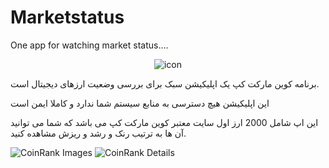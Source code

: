 # Marketstatus
One app for watching market status....
<div align="center">
  
![icon](https://user-images.githubusercontent.com/88549597/165644445-4331b170-c637-4cfa-a15f-ae42fde7125b.png)
</div>

برنامه کوین مارکت کپ یک اپلیکیشن سبک برای بررسی وضعیت ارزهای دیجیتال است.

این اپلیکیشن هیچ دسترسی به منابع سیستم شما ندارد و کاملا ایمن است

این اپ شامل 2000 ارز اول سایت معتبر کوین مارکت کپ می باشد که شما می توانید آن ها به ترتیب رنک و رشد و ریزش مشاهده کنید.



![CoinRank Images](https://user-images.githubusercontent.com/88549597/165645459-7d086663-3ba2-419f-a571-ededbb09cdce.png)
![CoinRank Details](https://user-images.githubusercontent.com/88549597/165645526-d4dbfa4c-08b9-4fe1-8064-dcd55b937e21.png)


